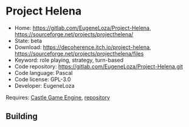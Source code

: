# Project Helena

- Home: https://gitlab.com/EugeneLoza/Project-Helena, https://sourceforge.net/projects/projecthelena/
- State: beta
- Download: https://decoherence.itch.io/project-helena, https://sourceforge.net/projects/projecthelena/files
- Keyword: role playing, strategy, turn-based
- Code repository: https://gitlab.com/EugeneLoza/Project-Helena.git
- Code language: Pascal
- Code license: GPL-3.0
- Developer: EugeneLoza

Requires: [Castle Game Engine](https://castle-engine.io/index.php), [repository](https://github.com/castle-engine/castle-engine)

## Building
